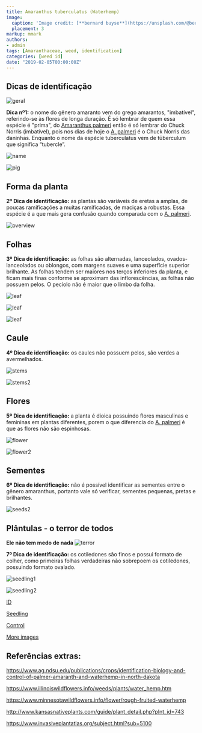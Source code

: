 ```yaml
---
title: Amaranthus tuberculatus (Waterhemp)
image:
  caption: 'Image credit: [**bernard buyse**](https://unsplash.com/@bernardbuyse)'
  placement: 3
markup: mmark
authors:
- admin
tags: [Amaranthaceae, weed, identification]
categories: [weed id]
date: "2019-02-05T00:00:00Z"
---
```

## Dicas de identificação

![geral](https://github.com/vitoranunciato/academic-kickstart/blob/master/content/pt/weeds/amaranthus%20tuberculatus/image/geral.jpg?raw=true)

**Dica nº1:** o nome do gênero amaranto vem do grego amarantos, "imbatível", referindo-se às flores de longa duração. É só lembrar de quem essa espécie é "prima", do [Amaranthus palmeri](https://serialweedkiller.netlify.com/pt/weeds/amaranthus-palmeri/) então é só lembrar do Chuck Norris (imbatível), pois nos dias de hoje o [A. palmeri](https://serialweedkiller.netlify.com/pt/weeds/amaranthus-palmeri/) é o Chuck Norris das daninhas. Enquanto o nome da espécie tuberculatus vem de tūberculum  que significa “tubercle”.

![name](https://github.com/vitoranunciato/academic-kickstart/blob/master/content/pt/weeds/amaranthus%20tuberculatus/image/name.png?raw=true)

![pig](https://media.giphy.com/media/WCBeMweBZodbO/giphy.gif)

## Forma da planta

**2º Dica de identificação:** as plantas são variáveis de eretas a amplas, de poucas ramificações a muitas ramificadas, de maciças a robustas. Essa espécie é a que mais gera confusão quando comparada com o [A. palmeri](https://serialweedkiller.netlify.com/pt/weeds/amaranthus-palmeri/).

![overview](https://github.com/vitoranunciato/academic-kickstart/blob/master/content/pt/weeds/amaranthus%20tuberculatus/image/overview.jpg?raw=true)

## Folhas 

**3º Dica de identificação:** as folhas são alternadas, lanceolados, ovados-lanceolados ou oblongos, com margens suaves e uma superfície superior brilhante. As folhas tendem ser maiores nos terços inferiores da planta, e ficam mais finas conforme se aproximam das inflorescências, as folhas não possuem pelos. O pecíolo não é maior que o limbo da folha.

![leaf](https://github.com/vitoranunciato/academic-kickstart/blob/master/content/pt/weeds/amaranthus%20tuberculatus/image/leaf.jpg?raw=true)

![leaf](https://github.com/vitoranunciato/academic-kickstart/blob/master/content/pt/weeds/amaranthus%20tuberculatus/image/leaf2.jpg?raw=true)

![leaf](https://github.com/vitoranunciato/academic-kickstart/blob/master/content/pt/weeds/amaranthus%20tuberculatus/image/leaf3.jpg?raw=true)

## Caule

**4º Dica de identificação:** os caules não possuem pelos, são verdes a avermelhados.

![stems](https://github.com/vitoranunciato/academic-kickstart/blob/master/content/pt/weeds/amaranthus%20tuberculatus/image/stems.jpg?raw=true)

![stems2](https://github.com/vitoranunciato/academic-kickstart/blob/master/content/pt/weeds/amaranthus%20tuberculatus/image/stems2.jpg?raw=true)

## Flores

**5º Dica de identificação:** a planta é dioica possuindo flores masculinas e femininas em plantas diferentes, porem o que diferencia do [A. palmeri](https://serialweedkiller.netlify.com/pt/weeds/amaranthus-palmeri/) é que as flores não são espinhosas.

![flower](https://github.com/vitoranunciato/academic-kickstart/blob/master/content/pt/weeds/amaranthus%20tuberculatus/image/flower.jpg?raw=true)

![flower2](https://github.com/vitoranunciato/academic-kickstart/blob/master/content/pt/weeds/amaranthus%20tuberculatus/image/flower1.jpg?raw=true)

## Sementes

**6º Dica de identificação:** não é possível identificar as sementes entre o gênero amaranthus, portanto vale só verificar, sementes pequenas, pretas e brilhantes. 

![seeds2](https://github.com/vitoranunciato/academic-kickstart/blob/master/content/pt/weeds/amaranthus%20tuberculatus/image/seeds.jpg?raw=true)

## Plântulas - o terror de todos

**Ele não tem medo de nada**
![terror](https://media.giphy.com/media/3yhmYJ0A5lQv6/giphy.gif)

**7º Dica de identificação:** os cotiledones são finos e possui formato de colher, como primeiras folhas verdadeiras não sobrepoem os cotiledones, possuindo formato ovalado.

![seedling1](https://github.com/vitoranunciato/academic-kickstart/blob/master/content/pt/weeds/amaranthus%20tuberculatus/image/seedling1.jpeg?raw=true)

![seedling2](https://github.com/vitoranunciato/academic-kickstart/blob/master/content/pt/weeds/amaranthus%20tuberculatus/image/seedling2.jpeg?raw=true)

[ID](https://www.youtube.com/watch?v=0ZZlSqK3T5k&list=PLdTdglZPyaglMcCmnDfkGdt-qnJ_IJJ57&index=10&t=5s)

[Seedling](https://www.youtube.com/watch?v=687q8o3v44Q&list=PLdTdglZPyaglMcCmnDfkGdt-qnJ_IJJ57&index=12&t=0s)

[Control](https://www.youtube.com/watch?v=DgpaxUkBeZA&list=PLdTdglZPyaglMcCmnDfkGdt-qnJ_IJJ57&index=11&t=4s)

[More images](https://calphotos.berkeley.edu/cgi/img_query?where-lifeform=any&rel-taxon=contains&where-taxon=amaranthus+tuberculatus&rel-namesoup=matchphrase&where-namesoup=&rel-location=matchphrase&where-location=&rel-county=eq&where-county=any&rel-state=eq&where-state=any&rel-country=eq&where-country=any&where-collectn=any&rel-photographer=contains&where-photographer=&rel-kwid=equals&where-kwid=&max_rows=24)

## Referências extras:

https://www.ag.ndsu.edu/publications/crops/identification-biology-and-control-of-palmer-amaranth-and-waterhemp-in-north-dakota

https://www.illinoiswildflowers.info/weeds/plants/water_hemp.htm

https://www.minnesotawildflowers.info/flower/rough-fruited-waterhemp

http://www.kansasnativeplants.com/guide/plant_detail.php?plnt_id=743

https://www.invasiveplantatlas.org/subject.html?sub=5100
